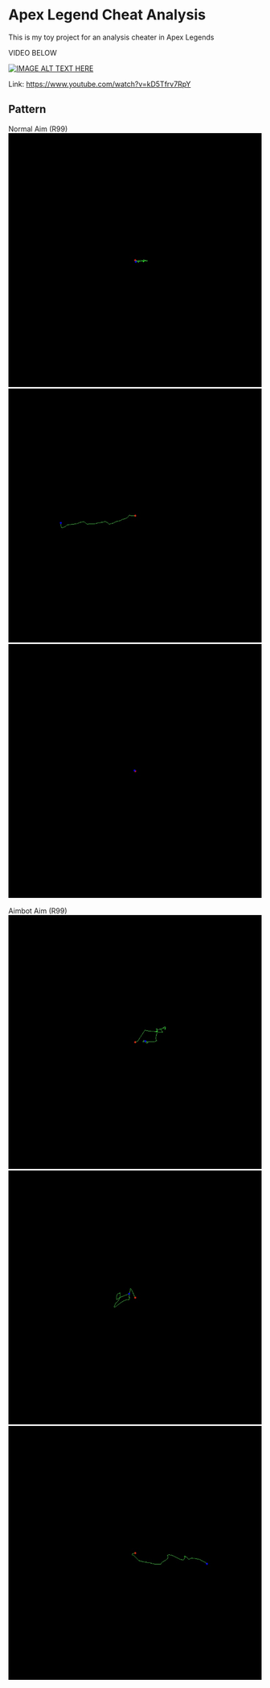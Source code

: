 # Apex Legend Cheat Analysis

This is my toy project for an analysis cheater in Apex Legends

VIDEO BELOW

[![IMAGE ALT TEXT HERE](https://img.youtube.com/vi/kD5Tfrv7RpY/0.jpg)](https://youtu.be/kD5Tfrv7RpY)

Link: https://www.youtube.com/watch?v=kD5Tfrv7RpY

## Pattern

Normal Aim (R99)
![normal1](bullet_img/r99_nocheat_1.jpg)
![normal2](bullet_img/r99_nocheat_2.jpg)
![normal3](bullet_img/r99_nocheat_3.jpg)

Aimbot Aim (R99)
![aimbot1](bullet_img/r99_cheat_aimbot_1.jpg)
![aimbot2](bullet_img/r99_cheat_aimbot_2.jpg)
![aimbot3](bullet_img/r99_cheat_aimbot_3.jpg)
